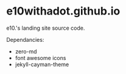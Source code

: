 # e10withadot.github.io
e10.'s landing site source code.

Dependancies:
* zero-md
* font awesome icons
* jekyll-cayman-theme
